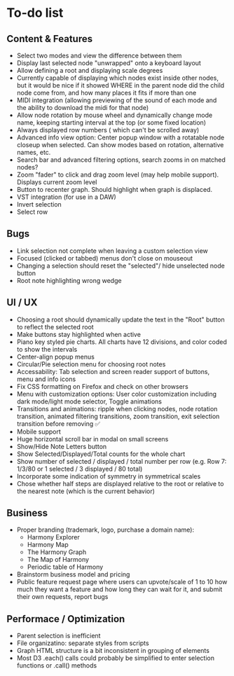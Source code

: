 # To-do list

## Content & Features
* Select two modes and view the difference between them
* Display last selected node "unwrapped" onto a keyboard layout
* Allow defining a root and displaying scale degrees
* Currently capable of displaying which nodes exist inside other nodes, but it would be nice if it showed WHERE in the parent node did the child node come from, and how many places it fits if more than one
* MIDI integration (allowing previewing of the sound of each mode and the ability to download the midi for that node)
* Allow node rotation by mouse wheel and dynamically change mode name, keeping starting interval at the top (or some fixed location)
* Always displayed row numbers ( which can't be scrolled away)
* Advanced info view option: Center popup window with a rotatable node closeup when selected. Can show modes based on rotation, alternative names, etc.
* Search bar and advanced filtering options, search zooms in on matched nodes?
* Zoom "fader" to click and drag zoom level (may help mobile support). Displays current zoom level
* Button to recenter graph. Should highlight when graph is displaced.
* VST integration (for use in a DAW)
* Invert selection
* Select row

## Bugs
* Link selection not complete when leaving a custom selection view
* Focused (clicked or tabbed) menus don't close on mouseout
* Changing a selection should reset the "selected"/ hide unselected node button
* Root note highlighting wrong wedge

## UI / UX
* Choosing a root should dynamically update the text in the "Root" button to reflect the selected root
* Make buttons stay highlighted when active
* Piano key styled pie charts. All charts have 12 divisions, and color coded to show the intervals
* Center-align popup menus
* Circular/Pie selection menu for choosing root notes
* Accessability: Tab selection and screen reader support of buttons, menu and info icons
* Fix CSS formatting on Firefox and check on other browsers
* Menu with customization options: User color customization including dark mode/light mode selector, Toggle animations
* Transitions and animations: ripple when clicking nodes, node rotation transition, animated filtering transitions, zoom transition, exit selection transition before removing ✅
* Mobile support
* Huge horizontal scroll bar in modal on small screens
* Show/Hide Note Letters button
* Show Selected/Displayed/Total counts for the whole chart
* Show number of selected / displayed / total number per row (e.g. Row 7: 1/3/80 or 1 selected / 3 displayed / 80 total)
* Incorporate some indication of symmetry in symmetrical scales
* Chose whether half steps are displayed relative to the root or relative to the nearest note (which is the current behavior)

## Business
* Proper branding (trademark, logo, purchase a domain name):
  * Harmony Explorer
  * Harmony Map
  * The Harmony Graph
  * The Map of Harmony
  * Periodic table of Harmony
* Brainstorm business model and pricing
* Public feature request page where users can upvote/scale of 1 to 10 how much they want a feature and how long they can wait for it, and submit their own requests, report bugs

## Performace / Optimization
* Parent selection is inefficient
* File organizatino: separate styles from scripts
* Graph HTML structure is a bit inconsistent in grouping of elements
* Most D3 .each() calls could probably be simplified to enter selection functions or .call() methods
